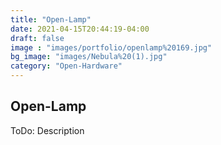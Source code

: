 ```yaml
---
title: "Open-Lamp"
date: 2021-04-15T20:44:19-04:00
draft: false
image : "images/portfolio/openlamp%20169.jpg"
bg_image: "images/Nebula%20(1).jpg"
category: "Open-Hardware"
---
```


## Open-Lamp

ToDo: Description 
